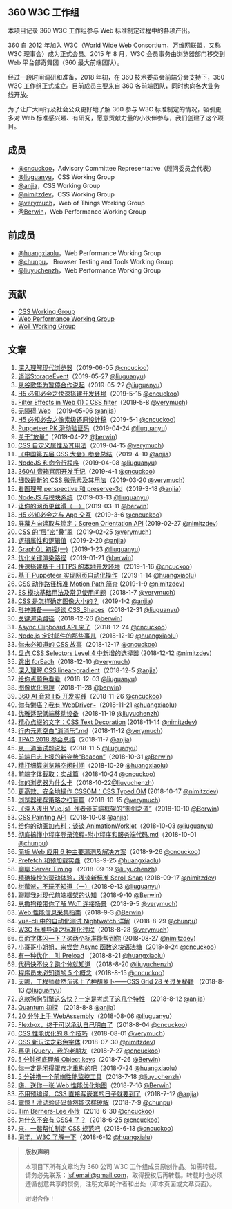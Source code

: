 ## 360 W3C 工作组

本项目记录 360 W3C 工作组参与 Web 标准制定过程中的各项产出。

360 自 2012 年加入 W3C（World Wide Web Consortium，万维网联盟，又称 W3C 理事会）成为正式会员。2015 年 8 月，W3C 会员事务由浏览器部门移交到 Web 平台部奇舞团（360 最大前端团队）。

经过一段时间调研和准备，2018 年初，在 360 技术委员会前端分会支持下，360 W3C 工作组正式成立。目前成员主要来自 360 各前端团队，同时也向各大业务线开放。

为了让广大同行及社会公众更好地了解 360 参与 W3C 标准制定的情况，吸引更多对 Web 标准感兴趣、有研究，愿意贡献力量的小伙伴参与，我们创建了这个项目。

## 成员

-   [@cncuckoo](https://github.com/cncuckoo)，Advisory Committee Representative（顾问委员会代表）
-   [@liuguanyu](https://github.com/liuguanyu)，CSS Working Group
-   [@anjia](https://github.com/anjia)，CSS Working Group
-   [@nimitzdev](https://github.com/nimitzdev)，CSS Working Group
-   [@verymuch](https://github.com/verymuch)，Web of Things Working Group
-   [@Berwin](https://github.com/Berwin)，Web Performance Working Group

## 前成员

-   [@huangxiaolu](https://github.com/huangxiaolu)，Web Performance Working Group
-   [@chunpu](https://github.com/chunpu)， Browser Testing and Tools Working Group
-   [@liuyuchenzh](https://github.com/liuyuchenzh)，Web Performance Working Group

## 贡献

-   [CSS Working Group](https://github.com/75team/w3c/blob/master/contributions/CSS_WG.md)
-   [Web Performance Working Group](https://github.com/75team/w3c/blob/master/contributions/WebPerf_WG.md)
-   [WoT Working Group](https://github.com/75team/w3c/blob/master/contributions/WoT_WG.md)

## 文章

1. [深入理解现代浏览器](/articles/20190605_深入理解现代浏览器.md)（2019-06-05 [@cncucioo](https://github.com/cncuckoo)）
1. [谈谈StorageEvent](/articles/20190527_谈谈StorageEvent.md)（2019-05-27 [@liuguanyu](https://github.com/liuguanyu)）
1. [从谷歌华为暂停合作说起](/articles/20190522_从谷歌华为暂停合作说起.md)（2019-05-22 [@liuguanyu](https://github.com/liuguanyu)）
1. [H5 必知必会之快速搭建开发环境](/articles/20190515_H5必知必会之快速搭建开发环境.md)（2019-5-15 [@cncuckoo](https://github.com/cncuckoo)）
1. [Filter Effects in Web (1)：CSS filter](/articles/20190508_Filter_Effects_in_Web_1_CSS_filter.md)（2019-5-8 [@verymuch](https://github.com/verymuch/blog)）
1. [无障碍 Web](/articles/20190506_无障碍Web.md) （2019-05-06 [@anjia](https://github.com/anjia)）
1. [H5 必知必会之像素级还原设计稿](/articles/20190501_H5必知必会之像素级还原设计稿.md)（2019-5-1 [@cncuckoo](https://github.com/cncuckoo)）
1. [Puppeteer PK 滑动验证码](/articles/20190424_Puppeteer_PK_滑动验证码.md)（2019-04-24 [@liuguanyu](https://github.com/liuguanyu)）
1. [关于“放量”](/articles/20190422_关于放量.md)（2019-04-22 [@berwin](https://github.com/berwin)）
1. [CSS 自定义属性及其用法](/articles/20190415-CSS自定义属性及其用法.md)（2019-04-15 [@verymuch](https://github.com/verymuch/blog)）
1. [《中国第五届 CSS 大会》参会总结](articles/20190410_《中国第五届%20CSS%20大会》参会总结.md)（2019-4-10 [@anjia](https://github.com/anjia)）
1. [NodeJS 和命令行程序](/articles/20190408_NodeJS和命令行程序.md)（2019-04-08 [@liuguanyu](https://github.com/liuguanyu)）
1. [360AI 音箱官网开发手记](/articles/20190401_360AI音箱官网开发手记.md)（2019-4-1 [@cncuckoo](https://github.com/cncuckoo)）
1. [细数最新的 CSS 微元素及其用法](/articles/20190320-细数最新的CSS微元素及其用法.md)（2019-03-20 [@verymuch](https://github.com/verymuch/blog)）
1. [看图理解 perspective 和 preserve-3d](articles/20190318_看图理解%20perspective%20和%20preserve-3d.md)（2019-3-18 [@anjia](https://github.com/anjia)）
1. [NodeJS 与模块系统](/articles/20190313_NodeJS与模块系统.md)（2019-03-13 [@liuguanyu](https://github.com/liuguanyu)）
1. [让你的网页更丝滑（一）](/articles/20190311_让你的网页更丝滑（一）)（2019-03-11 [@berwin](https://github.com/berwin)）
1. [H5 必知必会之与 App 交互](/articles/20190306_H5必知必会之与App交互.md)（2019-3-6 [@cncuckoo](https://github.com/cncuckoo)）
1. [屏幕方向读取与锁定：Screen Orientation API](/articles/20190227_屏幕方向读取与锁定_Screen_Orientation_API.md) (2019-02-27 [@nimitzdev](https://github.com/nimitzdev))
1. [CSS 的“层”峦“叠”翠](/articles/20190225_CSS的“层”峦“叠”翠.md)（2019-02-25 [@verymuch](https://github.com/verymuch/blog)）
1. [逻辑属性和逻辑值](articles/20190220_逻辑属性和逻辑值.md)（2019-2-20 [@anjia](https://github.com/anjia)）
1. [GraphQL 初探(一)](</articles/20190123_GraphQL初探(一).md>)（2019-1-23 [@liuguanyu](https://github.com/liuguanyu)）
1. [优化关键渲染路径](/articles/20190121_优化关键渲染路径.md)（2019-01-21 [@berwin](https://github.com/berwin)）
1. [快速搭建基于 HTTPS 的本地开发环境](/articles/20190116_快速搭建基于HTTPS的本地开发环境.md)（2019-1-16 [@cncuckoo](https://github.com/cncuckoo)）
1. [基于 Puppeteer 实现网页自动化操作](/articles/20190114_基于Puppeteer实现网页自动化操作.md)（2019-1-14 [@huangxiaolu](https://github.com/huangxiaolu)）
1. [CSS 动作路径标准 Motion Path 简介](/articles/20190109_CSS_动作路径标准Motion_Path_简介.md) (2019-1-9 [@nimitzdev](https://github.com/nimitzdev))
1. [ES 模块基础用法及常见使用问题](articles/20190107_ES模块基础用法及常见使用问题.md)（2018-1-7 [@verymuch](https://github.com/verymuch/blog)）
1. [CSS 是怎样确定图像大小的？](articles/20190102_CSS%20是怎样确定图像大小的？.md)（2019-1-2 [@anjia](https://github.com/anjia)）
1. [形神兼备——谈谈 CSS_Shapes](/articles/20181231_形神兼备——谈谈CSS_Shapes.md)（2018-12-31 [@liuguanyu](https://github.com/liuguanyu)）
1. [关键渲染路径](/articles/20181226_关键渲染路径.md)（2018-12-26 [@berwin](https://github.com/berwin)）
1. [Async Clipboard API 来了](/articles/20181224_Async_Clipboard_API来了.md)（2018-12-24 [@cncuckoo](https://github.com/cncuckoo)）
1. [Node.js 定时邮件的那些事儿](/articles/20181219_Node.js定时邮件的那些事儿.md)（2018-12-19 [@huangxiaolu](https://github.com/huangxiaolu)）
1. [你未必知道的 CSS 故事](/articles/20181217_你未必知道的CSS故事.md)（2018-12-17 [@cncuckoo](https://github.com/cncuckoo)）
1. [盘点 CSS Selectors Level 4 中新增的选择器](/articles/20181212_盘点CSS_Selectors_Level4_中新增的选择器.md) (2018-12-12 [@nimitzdev](https://github.com/nimitzdev))
1. [跳出 forEach](articles/20181210_跳出forEach.md)（2018-12-10 [@verymuch](https://github.com/verymuch/blog)）
1. [深入理解 CSS linear-gradient](articles/20181205_深入理解-CSS-linear-gradient.md)（2018-12-5 [@anjia](https://github.com/anjia)）
1. [给你点颜色看看](/articles/20181203_给你点颜色看看.md)（2018-12-03 [@liuguanyu](https://github.com/liuguanyu)）
1. [图像优化原理](/articles/20181128_图像优化原理.md)（2018-11-28 [@berwin](https://github.com/berwin)）
1. [360 AI 音箱 H5 开发实践](/articles/20181126_360AI音箱H5开发实践.md)（2018-11-26 [@cncuckoo](https://github.com/cncuckoo)）
1. [你有懒癌？我有 WebDriver~](articles/20181121_你有懒癌？我有WebDriver~.md)（2018-11-21 [@huangxiaolu](https://github.com/huangxiaolu)）
1. [优雅适配低端移动设备](articles/20181119_优雅适配低端移动设备.md)（2018-11-19 [@liuyuchenzh](https://github.com/liuyuchenzh)）
1. [精心点缀的文字：CSS Text Decoration](/articles/20181114_精心点缀的文字_CSS_Text_Decoration.md) (2018-11-14 [@nimitzdev](https://github.com/nimitzdev))
1. [行内元素空白“消消乐”.md](articles/20181112_行内元素空白“消消乐”.md)（2018-11-12 [@verymuch](https://github.com/verymuch/blog)）
1. [TPAC 2018 参会总结](articles/20181107_TPAC-2018-参会总结.md)（2018-11-7 [@anjia](https://github.com/anjia)）
1. [从一道面试题说起](articles/20181105_从一道面试题说起.md)（2018-11-5 [@liuguanyu](https://github.com/liuguanyu)）
1. [前端日志上报的新姿势“Beacon”](/articles/20181031_前端日志上报的新姿势“Beacon”.md)（2018-10-31 [@Berwin](https://github.com/berwin)）
1. [精打细算浏览器空闲时间](/articles/20181029_精打细算浏览器空闲时间.md)（2018-10-29 [@huangxiaolu](https://github.com/huangxiaolu)）
1. [前端字体截取：实战篇](/articles/20181024_前端字体截取：实战篇.md)（2018-10-24 [@cncuckoo](https://github.com/cncuckoo)）
1. [你的浏览器为什么卡](/articles/20181022_你的浏览器为什么卡.md)（2018-10-22[@liuyuchenzh](https://github.com/liuyuchenzh)）
1. [更高效、安全地操作 CSSOM：CSS Typed OM](/articles/20181017_更高效_安全地操作_CSSOM_CSS_Typed_OM.md) (2018-10-17 [@nimitzdev](https://github.com/nimitzdev))
1. [浏览器缓存策略之扫盲篇](/articles/20181015_浏览器缓存策略之扫盲篇.md)（2018-10-15 [@verymuch](https://github.com/verymuch/blog)）
1. [《深入浅出 Vue.js》作者谈前端框架的“御剑之道”](/articles/20181010_《深入浅出Vue.js》作者谈前端框架的“御剑之道”.md)（2018-10-10 [@Berwin](https://github.com/berwin)）
1. [CSS Painting API](/articles/20181008_CSS-Painting-API.md)（2018-10-08 [@anjia](https://github.com/anjia)）
1. [给你的动画加点料：谈谈 AnimationWorklet](/articles/20181003_给你的动画加点料：谈谈AnimationWorklet.md)（2018-10-03 [@liuguanyu](https://github.com/liuguanyu)）
1. [彻底搞懂小程序登录流程-附小程序和服务端代码.md](/articles/20181001_彻底搞懂小程序登录流程-附小程序和服务端代码.md)（2018-10-01 [@chunpu](https://github.com/chunpu)）
1. [简析 Web 应用 6 种主要漏洞及解决方案](/articles/20180926_简析Web应用6种主要漏洞及解决方案.md)（2018-9-26 [@cncuckoo](https://github.com/cncuckoo)）
1. [Prefetch 和预加载实践](/articles/20180925_Prefetch和预加载实践.md)（2018-9-25 [@huangxiaolu](https://github.com/huangxiaolu)）
1. [聊聊 Server Timing](/articles/20180919_聊聊Server_Timing.md) （2018-09-19 [@liuyuchenzh](https://github.com/liuyuchenzh)）
1. [精确操控的滚动体验，浅谈新标准 Scroll Snap](/articles/20180917_精确操控的滚动体验_浅谈Scroll_Snap.md) (2018-09-17 [@nimitzdev](https://github.com/nimitzdev))
1. [树莓派，不玩不知道（一）](/articles/20180913_树莓派，不玩不知道（一）.md)（2018-9-13 [@liuguanyu](https://github.com/liuguanyu)）
1. [聊聊我对现代前端框架的认知](/articles/20180910_聊聊我对现代前端框架的认知.md)（2018-9-10 [@Berwin](https://github.com/berwin)）
1. [从撒狗粮带你了解 WoT 连接场景](/articles/20180905-从撒狗粮带你了解WoT连接场景.md)（2018-9-5 [@verymuch](https://github.com/verymuch/blog)）
1. [Web 性能信息采集指南](/articles/20180903_Web性能信息采集指南.md)（2018-9-3 [@Berwin](https://github.com/berwin)）
1. [vue-cli 中的自动化测试 Nightwatch 详解](/articles/20180829_vue-cli中的自动化测试Nightwatch详解.md)（2018-8-29 [@chunpu](https://github.com/chunpu)）
1. [W3C 标准导读之标准化过程](/articles/20180828-W3C标准导读之标准化过程.md)（2018-8-28 [@verymuch](https://github.com/verymuch/blog)）
1. [页面字体闪一下？这两个标准能帮到你](/articles/20180827_页面字体闪一下？这两个标准能帮到你.md) (2018-08-27 [@nimitzdev](https://github.com/nimitzdev))
1. [小哥哥小姐姐，来尝尝 Async 函数这块语法糖](/articles/20180824_小哥哥小姐姐，来尝尝Async函数这块语法糖.md)（2018-8-24 [@cncuckoo](https://github.com/cncuckoo)）
1. [有一种优化，叫 Preload](/articles/20180821_有一种优化，叫Preload.md) （2018-8-21 [@huangxiaolu](https://github.com/huangxiaolu)）
1. [代码快不快？跑个分就知道](/articles/20180820_代码快不快？跑个分就知道.md) （2018-8-20 [@liuyuchenzh](https://github.com/liuyuchenzh)）
1. [程序员未必知道的 5 个概念](/articles/20180815_程序员未必知道的5个概念.md)（2018-8-15 [@cncuckoo](https://github.com/cncuckoo)）
1. [天哪，工程师竟然沉迷上了种胡萝卜——CSS Grid 28 关过关秘籍](https://github.com/liuguanyu/w3c/blob/master/articles/20180813_%E5%A4%A9%E5%93%AA%EF%BC%8C%E5%B7%A5%E7%A8%8B%E5%B8%88%E7%AB%9F%E7%84%B6%E6%B2%89%E8%BF%B7%E4%B8%8A%E4%BA%86%E7%A7%8D%E8%83%A1%E8%90%9D%E5%8D%9C%E2%80%94%E2%80%94CSS%20Grid%2028%E5%85%B3%E8%BF%87%E5%85%B3%E7%A7%98%E7%B1%8D.md) （2018-8-13 [@liuguanyu](https://github.com/liuguanyu)）
1. [这款狗狗引擎这么快？一定是考虑了这几个特性](https://github.com/75team/w3c/blob/master/articles/20180812_这款狗狗引擎这么快？一定是考虑了这几个特性.md) （2018-8-12 [@anjia](https://github.com/anjia)）
1. [Quantum 初探](https://github.com/75team/w3c/blob/master/articles/20180808_Quantum初探.md) （2018-8-8 [@anjia](https://github.com/anjia)）
1. [20 分钟上手 WebAssembly](/articles/20180806_20分钟上手WebAssembly.md)（2018-08-06 [@liuguanyu](https://github.com/liuguanyu)）
1. [Flexbox，终于可以承认自己明白了](/articles/20180804_Flexbox，终于可以承认自己明白了.md)（2018-8-04 [@cncuckoo](https://github.com/cncuckoo)）
1. [CSS 性能优化的 8 个技巧](/articles/20180801_CSS性能优化的8个技巧.md)（2018-08-01 [@verymuch](https://github.com/verymuch/blog)）
1. [CSS 新玩法之彩色字体](/articles/20180730_CSS字体新玩法之彩色字体.md) (2018-07-30 [@nimitzdev](https://github.com/nimitzdev))
1. [再见 jQuery，我的老朋友](/articles/20180727_再见jQuery，我的老朋友.md)（2018-7-27 [@cncuckoo](https://github.com/cncuckoo)）
1. [5 分钟彻底理解 Object.keys](/articles/20180726_5分钟彻底理解Object.keys.md)（2018-7-26 [@Berwin](https://github.com/berwin)）
1. [你一定是闲得蛋疼才重构的吧](https://github.com/75team/w3c/blob/master/articles/20180724_你一定是闲得蛋疼才重构的吧.md)（2018-7-24 [@huangxiaolu](https://github.com/huangxiaolu)）
1. [5 分钟撸一个前端性能监控工具](https://github.com/75team/w3c/blob/master/articles/20180718_5分钟撸一个前端性能监控工具.md)（2018-7-18 [@liuyuchenzh](https://github.com/liuyuchenzh)）
1. [嗨，送你一张 Web 性能优化地图](https://github.com/75team/w3c/blob/master/articles/20180716_嗨，送你一张Web性能优化地图.md)（2018-7-16 [@Berwin](https://github.com/berwin)）
1. [不用预编译，CSS 直接写嵌套的日子就要到了](https://github.com/75team/w3c/blob/master/articles/20180712_不用预编译，CSS直接写嵌套的日子就要到了.md)（2018-7-12 [@anjia](https://github.com/anjia)）
1. [震惊！滑动验证码竟然能这样破解](https://github.com/75team/w3c/blob/master/articles/20180709_震惊！滑动验证码竟然能这样破解.md)（2018-7-9 [@chunpu](https://github.com/chunpu)）
1. [Tim Berners-Lee 小传](https://github.com/75team/w3c/blob/master/articles/20180630_TimBernersLee小传.md)（2018-6-30 [@cncuckoo](https://github.com/cncuckoo)）
1. [为什么不会有 CSS4 了？](https://github.com/75team/w3c/blob/master/articles/20180625_为什么不会有CSS4了？.md)（2018-6-25 [@cncuckoo](https://github.com/cncuckoo)）
1. [来，一起帮忙制定 CSS 规范吧](https://github.com/75team/w3c/blob/master/articles/20180613_来，一起帮忙制定CSS规范吧.md)（2018-6-13 [@cncuckoo](https://github.com/cncuckoo)）
1. [同学，W3C 了解一下](https://github.com/75team/w3c/blob/master/articles/20180612_同学，W3C了解一下.md)（2018-6-12 [@huangxialu](https://github.com/huangxiaolu)）

> **版权声明**
>
> 本项目下所有文章均为 360 公司 W3C 工作组成员原创作品。如需转载，请务必先联系：lsf.email@gmail.com，取得授权后再转载。转载时也必须遵循创意共享的惯例，注明文章的作者和出处（即本页面或文章页面）。
>
> 谢谢合作！
